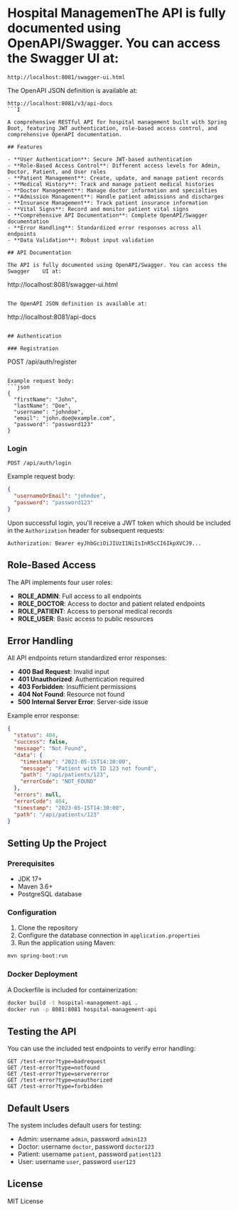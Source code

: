 # Hospital ManagemenThe API is fully documented using OpenAPI/Swagger. You can access the Swagger UI at:

```
http://localhost:8081/swagger-ui.html
```

The OpenAPI JSON definition is available at:

````
http://localhost:8081/v3/api-docs
```I

A comprehensive RESTful API for hospital management built with Spring Boot, featuring JWT authentication, role-based access control, and comprehensive OpenAPI documentation.

## Features

- **User Authentication**: Secure JWT-based authentication
- **Role-Based Access Control**: Different access levels for Admin, Doctor, Patient, and User roles
- **Patient Management**: Create, update, and manage patient records
- **Medical History**: Track and manage patient medical histories
- **Doctor Management**: Manage doctor information and specialties
- **Admission Management**: Handle patient admissions and discharges
- **Insurance Management**: Track patient insurance information
- **Vital Signs**: Record and monitor patient vital signs
- **Comprehensive API Documentation**: Complete OpenAPI/Swagger documentation
- **Error Handling**: Standardized error responses across all endpoints
- **Data Validation**: Robust input validation

## API Documentation

The API is fully documented using OpenAPI/Swagger. You can access the Swagger    UI at:

````

http://localhost:8081/swagger-ui.html

```

The OpenAPI JSON definition is available at:

```

http://localhost:8081/api-docs

```

## Authentication

### Registration

```

POST /api/auth/register

````

Example request body:
```json
{
  "firstName": "John",
  "lastName": "Doe",
  "username": "johndoe",
  "email": "john.doe@example.com",
  "password": "password123"
}
````

### Login

```
POST /api/auth/login
```

Example request body:

```json
{
  "usernameOrEmail": "johndoe",
  "password": "password123"
}
```

Upon successful login, you'll receive a JWT token which should be included in the `Authorization` header for subsequent requests:

```
Authorization: Bearer eyJhbGciOiJIUzI1NiIsInR5cCI6IkpXVCJ9...
```

## Role-Based Access

The API implements four user roles:

- **ROLE_ADMIN**: Full access to all endpoints
- **ROLE_DOCTOR**: Access to doctor and patient related endpoints
- **ROLE_PATIENT**: Access to personal medical records
- **ROLE_USER**: Basic access to public resources

## Error Handling

All API endpoints return standardized error responses:

- **400 Bad Request**: Invalid input
- **401 Unauthorized**: Authentication required
- **403 Forbidden**: Insufficient permissions
- **404 Not Found**: Resource not found
- **500 Internal Server Error**: Server-side issue

Example error response:

```json
{
  "status": 404,
  "success": false,
  "message": "Not Found",
  "data": {
    "timestamp": "2023-05-15T14:30:00",
    "message": "Patient with ID 123 not found",
    "path": "/api/patients/123",
    "errorCode": "NOT_FOUND"
  },
  "errors": null,
  "errorCode": 404,
  "timestamp": "2023-05-15T14:30:00",
  "path": "/api/patients/123"
}
```

## Setting Up the Project

### Prerequisites

- JDK 17+
- Maven 3.6+
- PostgreSQL database

### Configuration

1. Clone the repository
2. Configure the database connection in `application.properties`
3. Run the application using Maven:

```bash
mvn spring-boot:run
```

### Docker Deployment

A Dockerfile is included for containerization:

```bash
docker build -t hospital-management-api .
docker run -p 8081:8081 hospital-management-api
```

## Testing the API

You can use the included test endpoints to verify error handling:

```
GET /test-error?type=badrequest
GET /test-error?type=notfound
GET /test-error?type=servererror
GET /test-error?type=unauthorized
GET /test-error?type=forbidden
```

## Default Users

The system includes default users for testing:

- Admin: username `admin`, password `admin123`
- Doctor: username `doctor`, password `doctor123`
- Patient: username `patient`, password `patient123`
- User: username `user`, password `user123`

## License

MIT License
